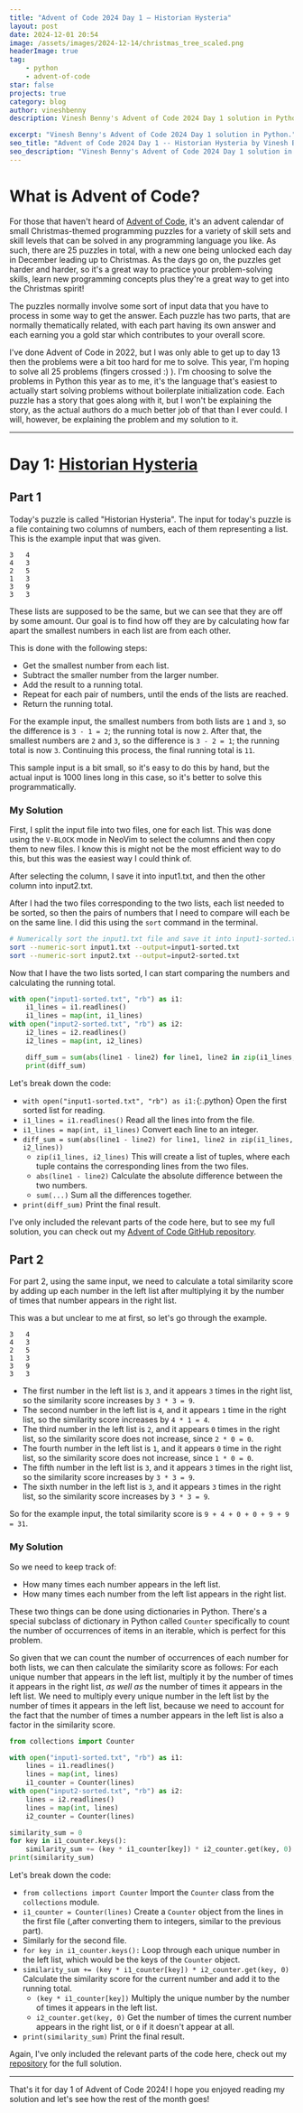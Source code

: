 ```yaml
---
title: "Advent of Code 2024 Day 1 – Historian Hysteria"
layout: post
date: 2024-12-01 20:54
image: /assets/images/2024-12-14/christmas_tree_scaled.png
headerImage: true
tag:
    - python
    - advent-of-code
star: false
projects: true
category: blog
author: vineshbenny
description: Vinesh Benny's Advent of Code 2024 Day 1 solution in Python.

excerpt: "Vinesh Benny's Advent of Code 2024 Day 1 solution in Python."
seo_title: "Advent of Code 2024 Day 1 -- Historian Hysteria by Vinesh Benny"
seo_description: "Vinesh Benny's Advent of Code 2024 Day 1 solution in Python."
---
```


# What is Advent of Code?

For those that haven't heard of
[Advent of Code](https://adventofcode.com/2024/about), it's an advent calendar
of small Christmas-themed programming puzzles for a variety of skill sets and
skill levels that can be solved in any programming language you like. As such,
there are 25 puzzles in total, with a new one being unlocked each day in
December leading up to Christmas. As the days go on, the puzzles get harder and
harder, so it's a great way to practice your problem-solving skills, learn new
programming concepts plus they're a great way to get into the Christmas spirit!

The puzzles normally involve some sort of input data that you have to process in
some way to get the answer. Each puzzle has two parts, that are normally
thematically related, with each part having its own answer and each earning you
a gold star which contributes to your overall score.

I've done Advent of Code in 2022, but I was only able to get up to day 13 then
the problems were a bit too hard for me to solve. This year, I'm hoping to solve
all 25 problems (fingers crossed :) ). I'm choosing to solve the problems in
Python this year as to me, it's the language that's easiest to actually start
solving problems without boilerplate initialization code. Each puzzle has a
story that goes along with it, but I won't be explaining the story, as the
actual authors do a much better job of that than I ever could. I will, however,
be explaining the problem and my solution to it.

---

# Day 1: [Historian Hysteria](https://adventofcode.com/2024/day/1)

## Part 1

Today's puzzle is called "Historian Hysteria". The input for today's puzzle is a
file containing two columns of numbers, each of them representing a list. This
is the example input that was given.

```plaintext
3   4
4   3
2   5
1   3
3   9
3   3
```

These lists are supposed to be the same, but we can see that they are off by
some amount. Our goal is to find how off they are by calculating how far apart
the smallest numbers in each list are from each other.

This is done with the following steps:

- Get the smallest number from each list.
- Subtract the smaller number from the larger number.
- Add the result to a running total.
- Repeat for each pair of numbers, until the ends of the lists are reached.
- Return the running total.

For the example input, the smallest numbers from both lists are `1` and `3`, so
the difference is `3 - 1 = 2`; the running total is now `2`. After that, the
smallest numbers are `2` and `3`, so the difference is `3 - 2 = 1`; the running
total is now `3`. Continuing this process, the final running total is `11`.

This sample input is a bit small, so it's easy to do this by hand, but the
actual input is 1000 lines long in this case, so it's better to solve this
programmatically.

### My Solution

First, I split the input file into two files, one for each list. This was done
using the `V-BLOCK` mode in NeoVim to select the columns and then copy them to
new files. I know this is might not be the most efficient way to do this, but
this was the easiest way I could think of.

<div>
	<figcaption class="caption">After selecting the column, I save it into input1.txt, and then the other column into input2.txt.</figcaption>
	<script src="https://asciinema.org/a/9sk3YHQ2O9WVlIrqiq6NlDuX6.js" id="asciicast-9sk3YHQ2O9WVlIrqiq6NlDuX6" async="true"></script>
</div>

After I had the two files corresponding to the two lists, each list needed to be
sorted, so then the pairs of numbers that I need to compare will each be on the
same line. I did this using the `sort` command in the terminal.

```bash
# Numerically sort the input1.txt file and save it into input1-sorted.txt
sort --numeric-sort input1.txt --output=input1-sorted.txt
sort --numeric-sort input2.txt --output=input2-sorted.txt
```

Now that I have the two lists sorted, I can start comparing the numbers and
calculating the running total.

```python
with open("input1-sorted.txt", "rb") as i1:
    i1_lines = i1.readlines()
    i1_lines = map(int, i1_lines)
with open("input2-sorted.txt", "rb") as i2:
    i2_lines = i2.readlines()
    i2_lines = map(int, i2_lines)

    diff_sum = sum(abs(line1 - line2) for line1, line2 in zip(i1_lines, i2_lines))
    print(diff_sum)
```

Let's break down the code:

- `with open("input1-sorted.txt", "rb") as i1:`{:.python} Open the first sorted
  list for reading.
- `i1_lines = i1.readlines()` Read all the lines into from the file.
- `i1_lines = map(int, i1_lines)` Convert each line to an integer.
- `diff_sum = sum(abs(line1 - line2) for line1, line2 in zip(i1_lines, i2_lines))`
  - `zip(i1_lines, i2_lines)` This will create a list of tuples, where each
    tuple contains the corresponding lines from the two files.
  - `abs(line1 - line2)` Calculate the absolute difference between the two
    numbers.
  - `sum(...)` Sum all the differences together.
- `print(diff_sum)` Print the final result.

I've only included the relevant parts of the code here, but to see my full
solution, you can check out my
[Advent of Code GitHub repository](https://github.com/VBenny42/AoC/blob/main/2024/day01/solution.py).

## Part 2

For part 2, using the same input, we need to calculate a total similarity score
by adding up each number in the left list after multiplying it by the number of
times that number appears in the right list.

This was a but unclear to me at first, so let's go through the example.

```plaintext
3   4
4   3
2   5
1   3
3   9
3   3
```

- The first number in the left list is `3`, and it appears `3` times in the
  right list, so the similarity score increases by `3 * 3 = 9`.
- The second number in the left list is `4`, and it appears `1` time in the
  right list, so the similarity score increases by `4 * 1 = 4`.
- The third number in the left list is `2`, and it appears `0` times in the
  right list, so the similarity score does not increase, since `2 * 0 = 0`.
- The fourth number in the left list is `1`, and it appears `0` time in the
  right list, so the similarity score does not increase, since `1 * 0 = 0`.
- The fifth number in the left list is `3`, and it appears `3` times in the
  right list, so the similarity score increases by `3 * 3 = 9`.
- The sixth number in the left list is `3`, and it appears `3` times in the
  right list, so the similarity score increases by `3 * 3 = 9`.

So for the example input, the total similarity score is
`9 + 4 + 0 + 0 + 9 + 9 = 31`.

### My Solution

So we need to keep track of:

- How many times each number appears in the left list.
- How many times each number from the left list appears in the right list.

These two things can be done using dictionaries in Python. There's a special
subclass of dictionary in Python called `Counter` specifically to count the
number of occurrences of items in an iterable, which is perfect for this
problem.

So given that we can count the number of occurrences of each number for both
lists, we can then calculate the similarity score as follows: For each unique
number that appears in the left list, multiply it by the number of times it
appears in the right list, _as well as_ the number of times it appears in the
left list. We need to multiply every unique number in the left list by the
number of times it appears in the left list, because we need to account for the
fact that the number of times a number appears in the left list is also a factor
in the similarity score.

```python
from collections import Counter

with open("input1-sorted.txt", "rb") as i1:
    lines = i1.readlines()
    lines = map(int, lines)
    i1_counter = Counter(lines)
with open("input2-sorted.txt", "rb") as i2:
    lines = i2.readlines()
    lines = map(int, lines)
    i2_counter = Counter(lines)

similarity_sum = 0
for key in i1_counter.keys():
    similarity_sum += (key * i1_counter[key]) * i2_counter.get(key, 0)
print(similarity_sum)
```

Let's break down the code:

- `from collections import Counter` Import the `Counter` class from the
  `collections` module.
- `i1_counter = Counter(lines)` Create a `Counter` object from the lines in the
  first file (,after converting them to integers, similar to the previous part).
- Similarly for the second file.
- `for key in i1_counter.keys():` Loop through each unique number in the left
  list, which would be the keys of the `Counter` object.
- `similarity_sum += (key * i1_counter[key]) * i2_counter.get(key, 0)` Calculate
  the similarity score for the current number and add it to the running total.
  - `(key * i1_counter[key])` Multiply the unique number by the number of times
    it appears in the left list.
  - `i2_counter.get(key, 0)` Get the number of times the current number appears
    in the right list, or `0` if it doesn't appear at all.
- `print(similarity_sum)` Print the final result.

Again, I've only included the relevant parts of the code here, check out my
[repository](https://github.com/VBenny42/AoC/blob/main/2024/day01/solution.py)
for the full solution.

---

That's it for day 1 of Advent of Code 2024! I hope you enjoyed reading my
solution and let's see how the rest of the month goes!
